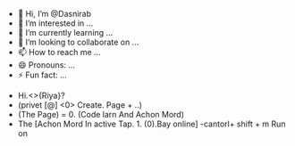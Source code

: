 - 👋 Hi, I’m @Dasnirab
- 👀 I’m interested in ...
- 🌱 I’m currently learning ...
- 💞️ I’m looking to collaborate on ...
- 📫 How to reach me ...
- 😄 Pronouns: ...
- ⚡ Fun fact: ...

<!---
Dasnirab/Dasnirab is a ✨ special ✨ repository because its `README.md` (this file) appears on your GitHub profile.
You can click the Preview link to take a look at your changes.
--->
- Hi.<>{Riya}?
- (privet [@] <0> Create. Page + ..)
- (The Page) = 0. (Code larn And Achon Mord)
- The [Achon Mord In active Tap. 1. (0).Bay online]
-cantorl+ shift + m Run on 
